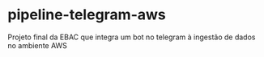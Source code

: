 # pipeline-telegram-aws
Projeto final da EBAC que integra um bot no telegram à ingestão de dados no ambiente AWS
